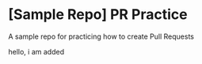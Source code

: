 # [Sample Repo] PR Practice
A sample repo for practicing how to create Pull Requests
 
hello, i am added